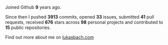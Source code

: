 Joined Github **9** years ago.

Since then I pushed **3913** commits, opened **33** issues, submitted **41** pull requests, received **676** stars across **98** personal projects and contributed to **15** public repositories.

Find out more about me on [lukasbach.com](https://lukasbach.com)
